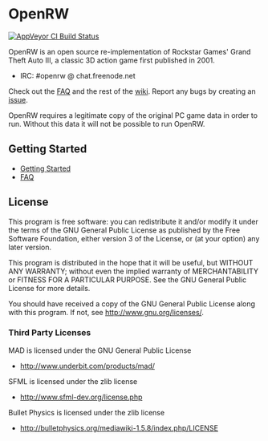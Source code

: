 # OpenRW

[![AppVeyor CI Build Status](https://ci.appveyor.com/api/projects/status/nqinlqy9wnnxol51/branch/master?svg=true)](https://ci.appveyor.com/project/rwengine/openrw/branch/master)

OpenRW is an open source re-implementation of Rockstar Games' Grand Theft Auto III,
a classic 3D action game first published in 2001.

* IRC: #openrw @ chat.freenode.net

Check out the [FAQ](https://github.com/rwengine/openrw/wiki/FAQ) and the rest of the [wiki](https://github.com/rwengine/openrw/wiki). Report any bugs by creating an [issue](https://github.com/rwengine/openrw/issues).

OpenRW requires a legitimate copy of the original PC game data in order to run.
Without this data it will not be possible to run OpenRW.

## Getting Started

 * [Getting Started](https://github.com/rwengine/openrw/wiki/Getting-Started)
 * [FAQ](https://github.com/rwengine/openrw/wiki/FAQ)

## License

This program is free software: you can redistribute it and/or modify
it under the terms of the GNU General Public License as published by
the Free Software Foundation, either version 3 of the License, or
(at your option) any later version.

This program is distributed in the hope that it will be useful,
but WITHOUT ANY WARRANTY; without even the implied warranty of
MERCHANTABILITY or FITNESS FOR A PARTICULAR PURPOSE.  See the
GNU General Public License for more details.

You should have received a copy of the GNU General Public License
along with this program.  If not, see <http://www.gnu.org/licenses/>.

### Third Party Licenses

MAD is licensed under the GNU General Public License

* http://www.underbit.com/products/mad/

SFML is licensed under the zlib license

* http://www.sfml-dev.org/license.php

Bullet Physics is licensed under the zlib license

* http://bulletphysics.org/mediawiki-1.5.8/index.php/LICENSE
